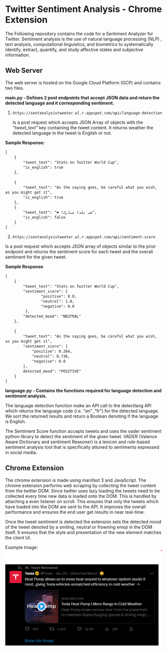 # Twitter Sentiment Analysis - Chrome Extension

The Following repository contains the code for a Sentiment Analyzer for Twitter. Sentiment analysis is the use of natural language processing (NLP) , text analysis, computational linguistics, and biometrics to systematically identify, extract, quantify, and study affective states and subjective information.

## Web Server

The web server is hosted on the Google Cloud Platform (GCP) and contains two files.

**main.py - Defines 2 post endpoints that accept JSON data and return the detected language and it corresponding sentiment.**

1.  `https://sentanalysistweeter.wl.r.appspot.com/api/language-detection`

    Is a post request which accepts JSON Array of objects with the _"tweet_text"_ key containing the tweet content. It returns weather the detected language in the tweet is English or not.

**Sample Response:**

    [
    	{
    		"tweet_text": "Stats on Twitter World Cup",
    		"is_english": true
    	},

    	{
    		"tweet_text": "As the saying goes, be careful what you wish, as you might get it",
    		"is_english": true
    	},
    	{
    		"tweet_text": "️❤ !شب یلدا مبارک",
    		"is_english": false
    	}
    ]

2.  `https://sentanalysistweeter.wl.r.appspot.com/api/sentiment-score`

Is a post request which accepts JSON array of objects similar to the prior endpoint and returns the sentiment score for each tweet and the overall sentiment for the given tweet.

**Sample Response**

    [
        {
    	    "tweet_text": "Stats on Twitter World Cup",
    	    "sentiment_score": {
                    "positive": 0.0,
                    "neutral": 1.0,
                    "negative": 0.0
    	     },
            "detected_mood": "NEUTRAL"
        },

    	{
    		"tweet_text": "As the saying goes, be careful what you wish, as you might get it",
    		"sentiment_score": {
    			"positive": 0.264,
    			"neutral": 0.736,
    			"negative": 0.0
    		},
    		detected_mood": "POSITIVE"
    	}
    ]

**language.py - Contains the functions required for language detection and sentiment analysis.**

The language detection function make an API call to the detectlang API which returns the language code (i.e. "en" ,"fr") for the detected language. We sort the returned results and return a Boolean denoting if the language is English.

The Sentiment Score function accepts tweets and uses the vader sentiment python library to detect the sentiment of the given tweet. VADER (Valence Aware Dictionary and sentiment Reasoner) is a lexicon and rule-based sentiment analysis tool that is specifically attuned to sentiments expressed in social media.

## Chrome Extension

The chrome extension is made using manifest 3 and JavaScript. The chrome extension performs web scraping by collecting the tweet content from the twitter DOM. Since twitter uses lazy loading the tweets need to be collected every time new data is loaded onto the DOM. This is handled by attaching a even listener on scroll. This ensures that only the tweets which have loaded into the DOM are sent to the API. It improves the overall performance and ensures the end user get results in near real-time.

Once the tweet sentiment is detected the extension sets the detected mood of the tweet denoted by a smiling, neutral or frowning emoji in the DOM itself. It ensures that the style and presentation of the new element matches the client UI.

Example Image:
![Detected Mood for a tweet by Tesla](https://github.com/vakharia-aarya/TwitterSentimentAnalyzer/blob/main/Images/tweet_mood_detected.png)
